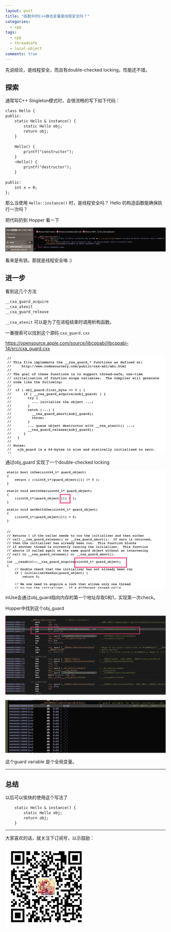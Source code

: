 ```yaml
---
layout: post
title: "函数中的C++静态变量是线程安全吗？"
categories:
  - cpp
tags:
  - cpp
  - threadsafe
  - local-object
comments: true
---
```



先说结论，是线程安全，而且有double-checked locking，性能还不错。


<!-- more -->

## 探索

通常写C++ Singleton模式时，会很流畅的写下如下代码：

```
class Hello {
public:
    static Hello & instance() {
        static Hello obj;
        return obj;
    }
    
    Hello() {
        printf("constructor");
    }
    ~Hello() {
        printf("destructor");
    }
    
public:
    int x = 0;
};
```

那么当使用 `Hello::instance()` 时，是线程安全吗？ Hello 的构造函数能确保执行一次吗？

把代码扔到 Hopper 看一下

![-w1201](/media/15819530050437.jpg)


看来是有锁。那就是线程安全咯 :)

## 进一步

看到这几个方法

```
__cxa_guard_acquire
__cxa_atexit
__cxa_guard_release
```


`__cxa_atexit` 可以是为了在进程结束时调用析构函数。

一番搜索可以找到这个源码 `cxa_guard.cxx`

https://opensource.apple.com/source/libcppabi/libcppabi-14/src/cxa_guard.cxx

![-w609](/media/15819532682759.jpg)


通过obj_guard 实现了一个double-checked locking

![-w647](/media/15819533607278.jpg)

inUse会通过obj_guard指向内存的第一个地址存取0和1，实现第一次check。

Hopper中找到这个obj_guard

![](/media/15819535672052.jpg)


![-w705](/media/15819535936394.jpg)

这个guard variable 是个全局变量。


---

## 总结

以后可以愉快的使用这个写法了

```
    static Hello & instance() {
        static Hello obj;
        return obj;
    }
```

---

大家喜欢的话，就关注下订阅号，以示鼓励：

![](/images/fun.jpg)